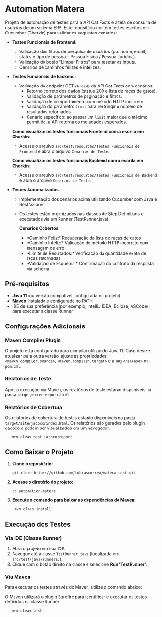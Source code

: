 # Automation Matera

Projeto de automação de testes para a API Cat Facts e a tela de consulta de usuários de um sistema ERP. Este repositório contém testes escritos em Cucumber (Gherkin) para validar os seguintes cenários:

- **Testes Funcionais de Frontend:**
    - Validação dos filtros de pesquisa de usuários (por nome, email, status e tipo de pessoa – Pessoa Física / Pessoa Jurídica).
    - Validação do botão "Limpar Filtros" para resetar os inputs.
    - Cenários de caminhos felizes e infelizes.

- **Testes Funcionais de Backend:**
    - Validação do endpoint GET `/breeds` da API Cat Facts com cenários:
        - Retorno correto dos dados (status 200 e lista de raças de gatos).
        - Validação de parâmetros de paginação e filtros.
        - Validação de comportamento com método HTTP incorreto.
        - Validação do parâmetro `limit` para restringir o número de resultados retornados.
        - Cenário específico: ao passar um `limit` maior que o máximo permitido, a API retorna os metadados esperados.

  **Como visualizar os testes funcionais Frontend com a escrita em Gherkin:**
    - Acesse o arquivo `src/test/resources/Testes Funcionais de Frontend` e abra o arquivo `Cenarios de Teste`.

  **Como visualizar os testes funcionais Backend com a escrita em Gherkin:**
    - Acesse o arquivo `src/test/resources/Testes Funcionais de Backend` e abra o arquivo `Cenarios de Teste`.


- **Testes Automatizados:**
    - Implementação dos cenários acima utilizando Cucumber com Java e RestAssured.
    - Os testes estão organizados nas classes de Step Definitions e executados via um Runner (TestRunner.java).

      **Cenários Cobertos**

      - \*Caminho Feliz:\* Recuperação da lista de raças de gatos
      - \*Caminho Infeliz:\* Validação de método HTTP incorreto com mensagem de erro
      - \*Limite de Resultados:\* Verificação da quantidade exata de raças retornadas
      - \*Validação de Esquema:\* Confirmação do contrato da resposta via schema

## Pré-requisitos

- **Java 11** (ou versão compatível configurada no projeto)
- **Maven** instalado e configurado no PATH
- IDE de sua preferência (por exemplo, IntelliJ IDEA, Eclipse, VSCode) para executar a classe Runner

## Configurações Adicionais

### Maven Compiler Plugin
O projeto está configurado para compilar utilizando Java 11. Caso deseje atualizar para outra versão, ajuste as propriedades:
 `<maven.compiler.source>`, `<maven.compiler.target>` e a tag `<release>` no `pom.xml`.

### Relatórios de Teste
Após a execução via Maven, os relatórios de teste estarão disponíveis na pasta `target/ExtentReport.html`.

### Relatórios de Cobertura
Os relatórios de cobertura de testes estarão disponíveis na pasta `target/site/jacoco/index.html`.
Os relatórios são gerados pelo plugin Jacoco e podem ser visualizados em um navegador:

```bash
   mvn clean test jacoco:report
```

## Como Baixar o Projeto

1. **Clone o repositório:**
   ```bash
   git clone https://github.com/tobiascorrea/matera-test.git

2. **Acesse o diretório do projeto:**
   ```bash
   cd automation-matera

3. **Execute o comando para baixar as dependências do Maven:**
   ```bash
    mvn clean install

## Execução dos Testes

### Via IDE (Classe Runner)
1. Abra o projeto em sua IDE.
2. Navegue até a classe `TestRunner.java` (localizada em `src/test/java/runners/`).
3. Clique com o botão direito na classe e selecione **Run 'TestRunner'**.

### Via Maven
Para executar os testes através do Maven, utilize o comando abaixo:

O Maven utilizará o plugin Surefire para identificar e executar os testes definidos na classe Runner.

```bash
   mvn clean test